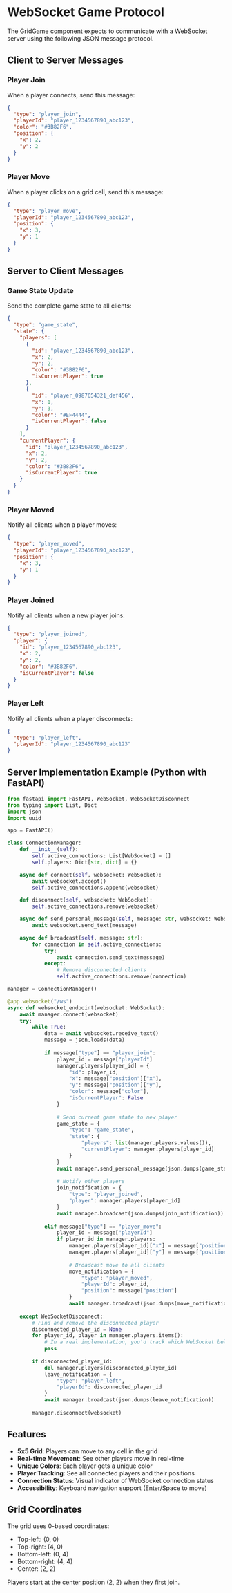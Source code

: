 # WebSocket Game Protocol

The GridGame component expects to communicate with a WebSocket server using the following JSON message protocol.

## Client to Server Messages

### Player Join
When a player connects, send this message:
```json
{
  "type": "player_join",
  "playerId": "player_1234567890_abc123",
  "color": "#3B82F6",
  "position": {
    "x": 2,
    "y": 2
  }
}
```

### Player Move
When a player clicks on a grid cell, send this message:
```json
{
  "type": "player_move",
  "playerId": "player_1234567890_abc123",
  "position": {
    "x": 3,
    "y": 1
  }
}
```

## Server to Client Messages

### Game State Update
Send the complete game state to all clients:
```json
{
  "type": "game_state",
  "state": {
    "players": [
      {
        "id": "player_1234567890_abc123",
        "x": 2,
        "y": 2,
        "color": "#3B82F6",
        "isCurrentPlayer": true
      },
      {
        "id": "player_0987654321_def456",
        "x": 1,
        "y": 3,
        "color": "#EF4444",
        "isCurrentPlayer": false
      }
    ],
    "currentPlayer": {
      "id": "player_1234567890_abc123",
      "x": 2,
      "y": 2,
      "color": "#3B82F6",
      "isCurrentPlayer": true
    }
  }
}
```

### Player Moved
Notify all clients when a player moves:
```json
{
  "type": "player_moved",
  "playerId": "player_1234567890_abc123",
  "position": {
    "x": 3,
    "y": 1
  }
}
```

### Player Joined
Notify all clients when a new player joins:
```json
{
  "type": "player_joined",
  "player": {
    "id": "player_1234567890_abc123",
    "x": 2,
    "y": 2,
    "color": "#3B82F6",
    "isCurrentPlayer": false
  }
}
```

### Player Left
Notify all clients when a player disconnects:
```json
{
  "type": "player_left",
  "playerId": "player_1234567890_abc123"
}
```

## Server Implementation Example (Python with FastAPI)

```python
from fastapi import FastAPI, WebSocket, WebSocketDisconnect
from typing import List, Dict
import json
import uuid

app = FastAPI()

class ConnectionManager:
    def __init__(self):
        self.active_connections: List[WebSocket] = []
        self.players: Dict[str, dict] = {}

    async def connect(self, websocket: WebSocket):
        await websocket.accept()
        self.active_connections.append(websocket)

    def disconnect(self, websocket: WebSocket):
        self.active_connections.remove(websocket)

    async def send_personal_message(self, message: str, websocket: WebSocket):
        await websocket.send_text(message)

    async def broadcast(self, message: str):
        for connection in self.active_connections:
            try:
                await connection.send_text(message)
            except:
                # Remove disconnected clients
                self.active_connections.remove(connection)

manager = ConnectionManager()

@app.websocket("/ws")
async def websocket_endpoint(websocket: WebSocket):
    await manager.connect(websocket)
    try:
        while True:
            data = await websocket.receive_text()
            message = json.loads(data)
            
            if message["type"] == "player_join":
                player_id = message["playerId"]
                manager.players[player_id] = {
                    "id": player_id,
                    "x": message["position"]["x"],
                    "y": message["position"]["y"],
                    "color": message["color"],
                    "isCurrentPlayer": False
                }
                
                # Send current game state to new player
                game_state = {
                    "type": "game_state",
                    "state": {
                        "players": list(manager.players.values()),
                        "currentPlayer": manager.players[player_id]
                    }
                }
                await manager.send_personal_message(json.dumps(game_state), websocket)
                
                # Notify other players
                join_notification = {
                    "type": "player_joined",
                    "player": manager.players[player_id]
                }
                await manager.broadcast(json.dumps(join_notification))
                
            elif message["type"] == "player_move":
                player_id = message["playerId"]
                if player_id in manager.players:
                    manager.players[player_id]["x"] = message["position"]["x"]
                    manager.players[player_id]["y"] = message["position"]["y"]
                    
                    # Broadcast move to all clients
                    move_notification = {
                        "type": "player_moved",
                        "playerId": player_id,
                        "position": message["position"]
                    }
                    await manager.broadcast(json.dumps(move_notification))
                    
    except WebSocketDisconnect:
        # Find and remove the disconnected player
        disconnected_player_id = None
        for player_id, player in manager.players.items():
            # In a real implementation, you'd track which WebSocket belongs to which player
            pass
        
        if disconnected_player_id:
            del manager.players[disconnected_player_id]
            leave_notification = {
                "type": "player_left",
                "playerId": disconnected_player_id
            }
            await manager.broadcast(json.dumps(leave_notification))
        
        manager.disconnect(websocket)
```

## Features

- **5x5 Grid**: Players can move to any cell in the grid
- **Real-time Movement**: See other players move in real-time
- **Unique Colors**: Each player gets a unique color
- **Player Tracking**: See all connected players and their positions
- **Connection Status**: Visual indicator of WebSocket connection status
- **Accessibility**: Keyboard navigation support (Enter/Space to move)

## Grid Coordinates

The grid uses 0-based coordinates:
- Top-left: (0, 0)
- Top-right: (4, 0)
- Bottom-left: (0, 4)
- Bottom-right: (4, 4)
- Center: (2, 2)

Players start at the center position (2, 2) when they first join. 